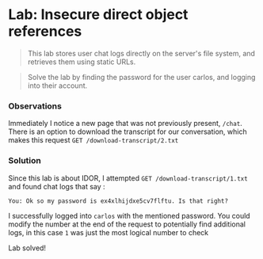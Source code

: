 # Lab: Insecure direct object references

>This lab stores user chat logs directly on the server's file system, and retrieves them using static URLs.

>Solve the lab by finding the password for the user carlos, and logging into their account.

### Observations
Immediately I notice a new page that was not previously present, `/chat`.
There is an option to download the transcript for our conversation, which makes this request `GET /download-transcript/2.txt`

### Solution
Since this lab is about IDOR, I attempted `GET /download-transcript/1.txt` and found chat logs that say :

`You: Ok so my password is ex4xlhijdxe5cv7flftu. Is that right?`

I successfully logged into `carlos` with the mentioned password. You could modify the number at the end of the request to potentially find additional logs, in this case `1` was just the most logical number to check

Lab solved!

